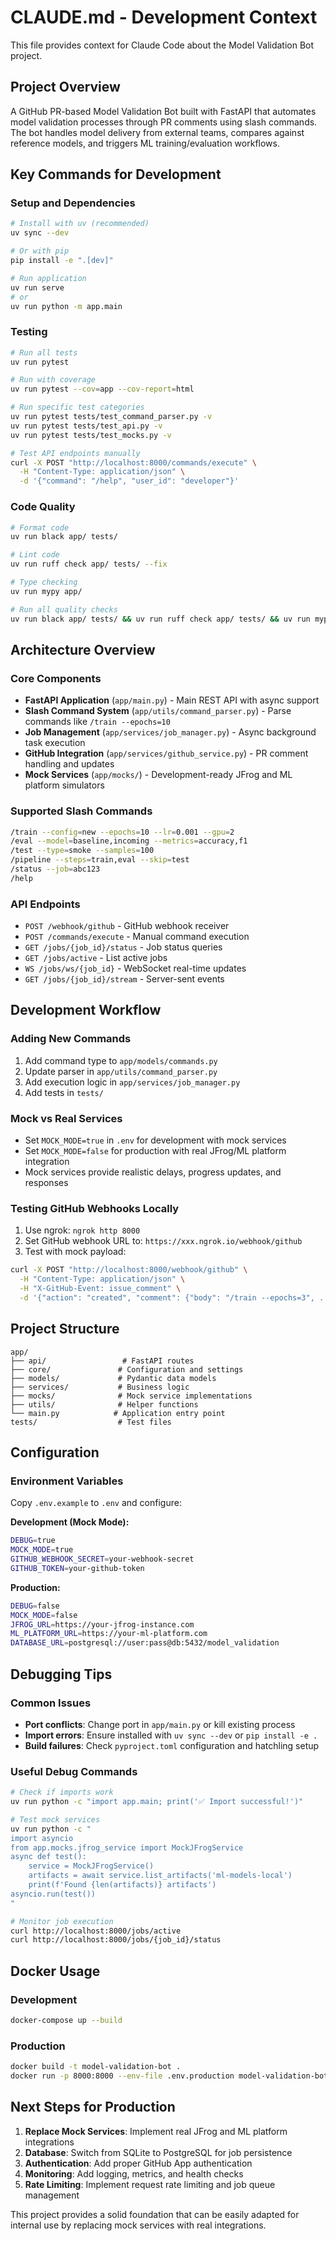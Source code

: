 # CLAUDE.md - Development Context

This file provides context for Claude Code about the Model Validation Bot project.

## Project Overview

A GitHub PR-based Model Validation Bot built with FastAPI that automates model validation processes through PR comments using slash commands. The bot handles model delivery from external teams, compares against reference models, and triggers ML training/evaluation workflows.

## Key Commands for Development

### Setup and Dependencies
```bash
# Install with uv (recommended)
uv sync --dev

# Or with pip
pip install -e ".[dev]"

# Run application
uv run serve
# or
uv run python -m app.main
```

### Testing
```bash
# Run all tests
uv run pytest

# Run with coverage
uv run pytest --cov=app --cov-report=html

# Run specific test categories
uv run pytest tests/test_command_parser.py -v
uv run pytest tests/test_api.py -v
uv run pytest tests/test_mocks.py -v

# Test API endpoints manually
curl -X POST "http://localhost:8000/commands/execute" \
  -H "Content-Type: application/json" \
  -d '{"command": "/help", "user_id": "developer"}'
```

### Code Quality
```bash
# Format code
uv run black app/ tests/

# Lint code  
uv run ruff check app/ tests/ --fix

# Type checking
uv run mypy app/

# Run all quality checks
uv run black app/ tests/ && uv run ruff check app/ tests/ && uv run mypy app/ && uv run pytest
```

## Architecture Overview

### Core Components
- **FastAPI Application** (`app/main.py`) - Main REST API with async support
- **Slash Command System** (`app/utils/command_parser.py`) - Parse commands like `/train --epochs=10`
- **Job Management** (`app/services/job_manager.py`) - Async background task execution
- **GitHub Integration** (`app/services/github_service.py`) - PR comment handling and updates
- **Mock Services** (`app/mocks/`) - Development-ready JFrog and ML platform simulators

### Supported Slash Commands
```bash
/train --config=new --epochs=10 --lr=0.001 --gpu=2
/eval --model=baseline,incoming --metrics=accuracy,f1
/test --type=smoke --samples=100
/pipeline --steps=train,eval --skip=test  
/status --job=abc123
/help
```

### API Endpoints
- `POST /webhook/github` - GitHub webhook receiver
- `POST /commands/execute` - Manual command execution
- `GET /jobs/{job_id}/status` - Job status queries
- `GET /jobs/active` - List active jobs
- `WS /jobs/ws/{job_id}` - WebSocket real-time updates
- `GET /jobs/{job_id}/stream` - Server-sent events

## Development Workflow

### Adding New Commands
1. Add command type to `app/models/commands.py`
2. Update parser in `app/utils/command_parser.py`
3. Add execution logic in `app/services/job_manager.py`
4. Add tests in `tests/`

### Mock vs Real Services
- Set `MOCK_MODE=true` in `.env` for development with mock services
- Set `MOCK_MODE=false` for production with real JFrog/ML platform integration
- Mock services provide realistic delays, progress updates, and responses

### Testing GitHub Webhooks Locally
1. Use ngrok: `ngrok http 8000`
2. Set GitHub webhook URL to: `https://xxx.ngrok.io/webhook/github`
3. Test with mock payload:
```bash
curl -X POST "http://localhost:8000/webhook/github" \
  -H "Content-Type: application/json" \
  -H "X-GitHub-Event: issue_comment" \
  -d '{"action": "created", "comment": {"body": "/train --epochs=3", ...}}'
```

## Project Structure
```
app/
├── api/                 # FastAPI routes
├── core/               # Configuration and settings  
├── models/             # Pydantic data models
├── services/           # Business logic
├── mocks/              # Mock service implementations
├── utils/              # Helper functions
└── main.py            # Application entry point
tests/                  # Test files
```

## Configuration

### Environment Variables
Copy `.env.example` to `.env` and configure:

**Development (Mock Mode):**
```bash
DEBUG=true
MOCK_MODE=true
GITHUB_WEBHOOK_SECRET=your-webhook-secret
GITHUB_TOKEN=your-github-token
```

**Production:**
```bash
DEBUG=false
MOCK_MODE=false
JFROG_URL=https://your-jfrog-instance.com
ML_PLATFORM_URL=https://your-ml-platform.com
DATABASE_URL=postgresql://user:pass@db:5432/model_validation
```

## Debugging Tips

### Common Issues
- **Port conflicts**: Change port in `app/main.py` or kill existing process
- **Import errors**: Ensure installed with `uv sync --dev` or `pip install -e .`
- **Build failures**: Check `pyproject.toml` configuration and hatchling setup

### Useful Debug Commands
```bash
# Check if imports work
uv run python -c "import app.main; print('✅ Import successful!')"

# Test mock services
uv run python -c "
import asyncio
from app.mocks.jfrog_service import MockJFrogService
async def test(): 
    service = MockJFrogService()
    artifacts = await service.list_artifacts('ml-models-local')
    print(f'Found {len(artifacts)} artifacts')
asyncio.run(test())
"

# Monitor job execution
curl http://localhost:8000/jobs/active
curl http://localhost:8000/jobs/{job_id}/status
```

## Docker Usage

### Development
```bash
docker-compose up --build
```

### Production
```bash
docker build -t model-validation-bot .
docker run -p 8000:8000 --env-file .env.production model-validation-bot
```

## Next Steps for Production

1. **Replace Mock Services**: Implement real JFrog and ML platform integrations
2. **Database**: Switch from SQLite to PostgreSQL for job persistence  
3. **Authentication**: Add proper GitHub App authentication
4. **Monitoring**: Add logging, metrics, and health checks
5. **Rate Limiting**: Implement request rate limiting and job queue management

This project provides a solid foundation that can be easily adapted for internal use by replacing mock services with real integrations.